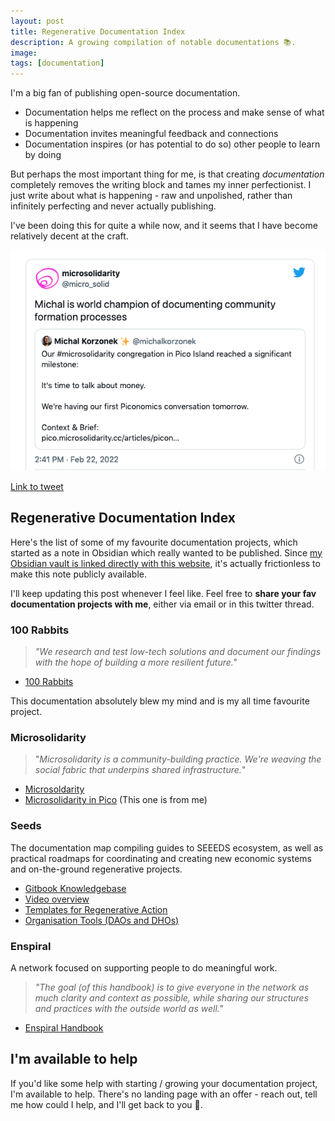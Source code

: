 ```yaml
---
layout: post
title: Regenerative Documentation Index
description: A growing compilation of notable documentations 📚.
image: 
tags: [documentation]
---
```


I'm a big fan of publishing open-source documentation.

- Documentation helps me reflect on the process and make sense of what is happening
- Documentation invites meaningful feedback and connections
- Documentation inspires (or has potential to do so) other people to learn by doing

But perhaps the most important thing for me, is that creating *documentation* completely removes the writing block and tames my inner perfectionist. I just write about what is happening - raw and unpolished, rather than infinitely perfecting and never actually publishing.

I've been doing this for quite a while now, and it seems that I have become relatively decent at the craft.

![Documentation world champion](/assets/documentation-world-champion.png)

[Link to tweet](https://twitter.com/micro_solid/status/1496148154655330310)

## Regenerative Documentation Index

Here's the list of some of my favourite documentation projects, which started as a note in Obsidian which really wanted to be published. Since [my Obsidian vault is linked directly with this website](obsidian-to-github), it's actually frictionless to make this note publicly available. 

I'll keep updating this post whenever I feel like. Feel free to **share your fav documentation projects with me**, either via email or in this twitter thread.

### 100 Rabbits
> *"We research and test low-tech solutions and document our findings with the hope of building a more resilient future."*

- [100 Rabbits](https://100r.co/site/home.html)

This documentation absolutely blew my mind and is my all time favourite project.

### Microsolidarity
> "*Microsolidarity is a community-building practice. We're weaving the social fabric that underpins shared infrastructure.*"

- [Microsoldarity](https://microsolidarity.cc)
- [Microsolidarity in Pico](https://pico.microsolidarity.cc) (This one is from me) 

### Seeds 
The documentation map compiling guides to SEEEDS ecosystem, as well as practical roadmaps for coordinating and creating new economic systems and on-the-ground regenerative projects.

- [Gitbook Knowledgebase](https://explore.joinseeds.earth/read-me-first/)
- [Video overview](https://www.youtube.com/watch?v=SqPXIhPcaY0)
- [Templates for Regenerative Action](https://explore.joinseeds.earth/3.-templates-for-regenerative-action/)
- [Organisation Tools (DAOs and DHOs)](https://explore.joinseeds.earth/4.-organisation-tools-daos-and-dhos/)

### Enspiral
A network focused on supporting people to do meaningful work.

> *"The goal (of this handbook) is to give everyone in the network as much clarity and context as possible, while sharing our structures and practices with the outside world as well."*

- [Enspiral Handbook](https://handbook.enspiral.com/)

## I'm available to help
If you'd like some help with starting / growing your documentation project, I'm available to help. There's no landing page with an offer - reach out, tell me how could I help, and I'll get back to you 💜.